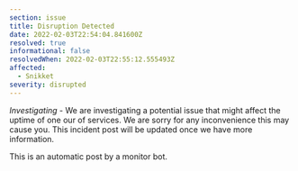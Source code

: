```yaml
---
section: issue
title: Disruption Detected
date: 2022-02-03T22:54:04.841600Z
resolved: true
informational: false
resolvedWhen: 2022-02-03T22:55:12.555493Z
affected:
  - Snikket
severity: disrupted
---
```

*Investigating* - We are investigating a potential issue that might affect the uptime of one our of services. We are sorry for any inconvenience this may cause you. This incident post will be updated once we have more information.

This is an automatic post by a monitor bot.
        